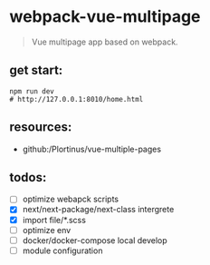 # webpack-vue-multipage
> Vue multipage app based on webpack.

## get start:
```shell
npm run dev 
# http://127.0.0.1:8010/home.html
```

## resources:
+ github:/Plortinus/vue-multiple-pages

## todos:
+ [ ] optimize webapck scripts
+ [x] next/next-package/next-class intergrete
+ [x] import file/*.scss
+ [ ] optimize env
+ [ ] docker/docker-compose local develop
+ [ ] module configuration
